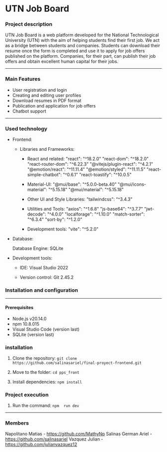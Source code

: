 # UTN Job Board
### Project description
UTN Job Board is a web platform developed for the National Technological University (UTN) with the aim of helping students find their first job. We act as a bridge between students and companies. Students can download their resume once the form is completed and use it to apply for job offers published on the platform. Companies, for their part, can publish their job offers and obtain excellent human capital for their jobs.

------------

### Main Features
- User registration and login
- Creating and editing user profiles
- Download resumes in PDF format
- Publication and application for job offers
- Chatbot support

------------

### Used technology

- Frontend:
	- Libraries and Frameworks:
		- React and related:
			"react": "^18.2.0"
"react-dom": "^18.2.0"
"react-router-dom": "^6.22.3"
"@vitejs/plugin-react": "^4.2.1"
"@emotion/react": "^11.11.4"
"@emotion/styled": "^11.11.5"
"react-simple-chatbot": "^0.6.1"
"react-toastify": "^10.0.5"

		- Material-UI:
"@mui/base": "^5.0.0-beta.40"
"@mui/icons-material": "^5.15.18"
"@mui/material": "^5.15.18"

		- Other UI and Style Libraries:
"tailwindcss": "^3.4.3"

		- Utilities and Tools:
"axios": "^1.6.8"
"js-base64": "^3.7.7"
"jwt-decode": "^4.0.0"
"localforage": "^1.10.0"
"match-sorter": "^6.3.4"
"sort-by": "^1.2.0"

		- Development tools:
"vite": "^5.2.0"

- Database:

	Database Engine: SQLite

- Development tools:

	- IDE: Visual Studio 2022

	- Version control: Git 2.45.2

### Installation and configuration

------------

#### Prerequisites
- Node.js v20.14.0
- npm 10.8.015
- Visual Studio Code (version last)
- SQLite (version last)

### installation

1. Clone the repository:
    `git clone https://github.com/salinasariel/final-proyect-frontend.git`

2. Move to the folder:
`cd pps_front`

3. Install dependencies:
`npm install`

### Project execution

1. Run the command:
`npm  run dev`

------------


### Members
Napolitano Matias - https://github.com/MathyNp
Salinas German Ariel - https://github.com/salinasariel
Vazquez Julian - https://github.com/julianvazquez12


